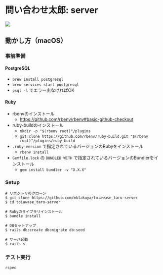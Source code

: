 # 問い合わせ太郎: server

![](https://github.com/mktakuya/toiawase_taro-server/workflows/Build/badge.svg)


## 動かし方（macOS）

### 事前準備

#### PostgreSQL

* `brew install postgresql`
* `brew services start postgresql`
* `psql -l` でエラー出なければOK


#### Ruby

- rbenvのインストール
  * https://github.com/rbenv/rbenv#basic-github-checkout
- ruby-buildのインストール
  * `mkdir -p "$(rbenv root)"/plugins`
  * `git clone https://github.com/rbenv/ruby-build.git "$(rbenv root)"/plugins/ruby-build`
- `.ruby-version` で指定されているバージョンのRubyをインストール
  * `rbenv install`
- `Gemfile.lock` の `BUNDLED WITH` で指定されているバージョンのBundlerをインストール
  * `gem install bundler -v "X.X.X"`


### Setup

```
# リポジトリのクローン
$ git clone https://github.com/mktakuya/toiawase_taro-server
$ cd toiawase_taro-server

# Rubyのライブラリインストール
$ bundle install

# DBセットアップ
$ rails db:create db:migrate db:seed 

# サーバ起動
$ rails s
```

### テスト実行

```
rspec
```

